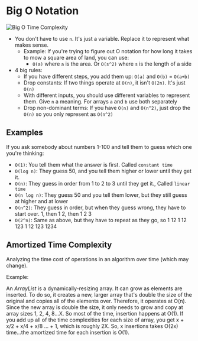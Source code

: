 # Big O Notation

![Big O Time Complexity](https://www.nickang.com/wp-content/uploads/2017/11/big-o-notation-complexity-from-stackoverflow.png)

* You don't have to use `n`. It's just a variable. Replace it to represent what makes sense.
  * Example: If you're trying to figure out O notation for how long it takes to mow a square area of land, you can use:
    * `O(a)` where `a` is the area. Or `O(s^2)` where `s` is the length of a side
* 4 big rules:
  * If you have different steps, you add them up: `O(a)` and `O(b)` = `O(a+b)`
  * Drop constants: If two things operate at `O(n)`, it isn't `O(2n)`. It's just `O(n)`
  * With different inputs, you should use different variables to represent them. Give `n` a meaning. For arrays `a` and `b` use both separately
  * Drop non-dominant terms: If you have `O(n)` and `O(n^2)`, just drop the `O(n)` so you only represent as `O(n^2)`

## Examples

If you ask somebody about numbers 1-100 and tell them to guess which one you're thinking:

* `O(1)`: You tell them what the answer is first. Called `constant time`
* `O(log n)`: They guess 50, and you tell them higher or lower until they get it.
* `O(n)`: They guess in order from 1 to 2 to 3 until they get it., Called `linear time`
* `O(n log n)`: They guess 50 and you tell them lower, but they still guess at higher and at lower
* `O(n^2)`: They guess in order, but when they guess wrong, they have to start over. 1, then 1 2, then 1 2 3
* `O(2^n)`: Same as above, but they have to repeat as they go, so 1 12 1 12 123 1 12 123 1234

## Amortized Time Complexity

Analyzing the time cost of operations in an algorithm over time (which may change).

Example:

An *ArrayList* is a dynamically-resizing array. It can grow as elements are inserted. To do so, it creates a new, larger array that's double the size of the original and copies all of the elements over. Therefore, it operates at O(n). Since the new array is double the size, it only needs to grow and copy at array sizes 1, 2, 4, 8...X. So most of the time, insertion happens at O(1). If you add up all of the time complexities for each size of array, you get x + x/2 + x/4 + x/8 ... + 1, which is roughly 2X. So, x insertions takes O(2x) time...the amortized time for each insertion is O(1).